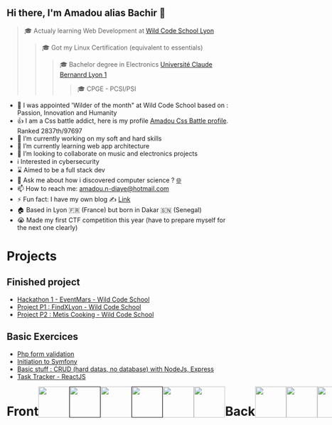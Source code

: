 ## Hi there, I'm Amadou alias Bachir 👋


>🎓 Actualy learning Web Development at [Wild Code School Lyon](https://www.wildcodeschool.com/fr-FR/campus/lyon)
>>🎓 Got my Linux Certification (equivalent to essentials)
>>>🎓 Bachelor degree in Electronics [Université Claude Bernanrd Lyon 1](https://www.univ-lyon1.fr/)
>>>>🎓 CPGE - PCSI/PSI

- 🥇 I was appointed 'Wilder of the month" at Wild Code School based on : Passion, Innovation and Humanity
- 👍 I am a Css battle addict, here is my profile [Amadou Css Battle profile](https://cssbattle.dev/player/amadou). Ranked 2837th/97697
- 🔭 I’m currently working on my soft and hard skills
- 🌱 I’m currently learning web app architecture
- 👯 I’m looking to collaborate on music and electronics projects
- ℹ️ Interested in cybersecurity
- ⌛ Aimed to be a full stack dev
- 💬 Ask me about how i discovered computer science ? [🌐](https://ww.amadou-ndiaye.fr/#contact)
- 📫 How to reach me: amadou.n-diaye@hotmail.com
- ⚡ Fun fact: I have my own blog ✍️ [Link](https://www.blog.amadou-ndiaye.fr/)
- 🏠 Based in Lyon 🇫🇷 (France) but born in Dakar 🇸🇳 (Senegal)
- 😭 Made my first CTF competition this year (have to prepare myself for the next one clearly)


# Projects
## Finished project
- [Hackathon 1 - EventMars - Wild Code School](https://github.com/Bachir-Ndiaye/Hackathon_EventMars) 
- [Project P1 : FindXLyon - Wild Code School](https://github.com/Bachir-Ndiaye/ProjetWCS-LesMusiciens)
- [Project P2 : Metis Cooking - Wild Code School](https://github.com/Bachir-Ndiaye/MetisCooking)

## Basic Exercices
- [Php form validation](https://github.com/Bachir-Ndiaye/FormsWithValidation)
- [Initiation to Symfony](https://github.com/Bachir-Ndiaye/Symfony)
- [Basic stuff : CRUD (hard datas, no database) with NodeJs, Express](https://github.com/Bachir-Ndiaye/NodeJS-Express-App)
- [Task Tracker - ReactJS](https://github.com/Bachir-Ndiaye/ReactJS-Basics)

<div style="display:flex; justify-content:space-around;">
  <h1> Front</h1>
<a href="https://cssbattle.dev/player/amadou"><img src="https://img.icons8.com/color/50/000000/css3.png" width="70"/></a> 
<a href=""><img src="https://img.icons8.com/color/48/000000/html-5--v1.png" width="70"/></a> 
<a href="https://cssbattle.dev/player/amadou"><img src="https://img.icons8.com/color/48/000000/sass.png" width="70"/></a> 
<a href=""><img src="https://img.icons8.com/color/48/000000/bootstrap.png" width="70"/></a> 
<a href="https://cssbattle.dev/player/amadou"><img src="https://img.icons8.com/color/48/000000/javascript.png" width="70"/></a> 
  <a href="https://cssbattle.dev/player/amadou"><img src="https://reactnative.dev/img/header_logo.svg" width="70"/></a> 
  
  <h1> Back</h1>
  <a href="https://cssbattle.dev/player/amadou"><img src="https://img.icons8.com/color/48/000000/mysql-logo.png" width="70"/></a>
  <a href="https://cssbattle.dev/player/amadou"><img src="https://www.php.net/images/logos/new-php-logo.png" width="70"/></a>
  <a href="https://cssbattle.dev/player/amadou"><img src="https://nodejs.org/static/images/logo.svg" width="70"/></a>
    <a href="https://cssbattle.dev/player/amadou"><img src="https://miro.medium.com/max/6668/1*XP-mZOrIqX7OsFInN2ngRQ.png" width="70"/></a>


  
  <h1> Tools</h1>
<a href="https://cssbattle.dev/player/amadou"><img src="https://img.icons8.com/material-outlined/48/000000/github.png" width="70"/></a>
<a href="https://cssbattle.dev/player/amadou"><img src="https://img.icons8.com/color/48/000000/git.png" width="70"/></a> 
<a href="https://cssbattle.dev/player/amadou"><img src="https://img.icons8.com/color/48/000000/intellij-idea.png" width="70"/></a> 
<a href="https://cssbattle.dev/player/amadou"><img src="https://img.icons8.com/color/48/000000/visual-studio.png" width="70"/></a>
<a href="https://cssbattle.dev/player/amadou"><img src="https://img.icons8.com/color/48/000000/ubuntu--v1.png" width="70"/></a>
<a href="https://cssbattle.dev/player/amadou"><img src="https://img.icons8.com/color/48/000000/kali-linux.png" width="70"/></a> 
<a href="https://cssbattle.dev/player/amadou"><img src="https://img.icons8.com/color/48/000000/linux.png" width="70"/></a>
<a href="https://cssbattle.dev/player/amadou"><img src="https://img.icons8.com/color/48/000000/tomcat.png" width="70"/></a> 
<a href="https://cssbattle.dev/player/amadou"><img src="https://img.icons8.com/color/48/000000/console.png" width="70"/></a> 
<a href="https://cssbattle.dev/player/amadou"><img src="https://cdn.sanity.io/images/599r6htc/production/46a76c802176eb17b04e12108de7e7e0f3736dc6-1024x1024.png?w=670&h=670&q=75&fit=max&auto=format" width="70"/></a>
<a href="https://cssbattle.dev/player/amadou"><img src="https://img.icons8.com/color/48/000000/symfony.png" width="70"/></a> 
<a href="https://cssbattle.dev/player/amadou"><img src="https://twig.symfony.com/images/logo.png" width="70"/></a>

</div>
